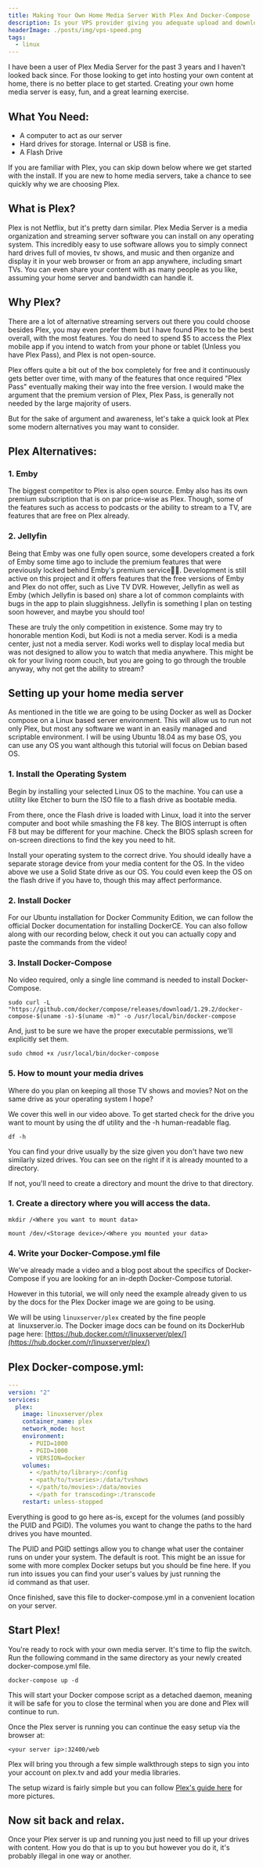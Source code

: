 ```yaml
---
title: Making Your Own Home Media Server With Plex And Docker-Compose
description: Is your VPS provider giving you adequate upload and download speeds? Use the speedtest-cli package to run a speed test from the terminal
headerImage: ./posts/img/vps-speed.png
tags:
  - linux
---
```


I have been a user of Plex Media Server for the past 3 years and I haven't looked back since. For those looking to get into hosting your own content at home, there is no better place to get started. Creating your own home media server is easy, fun, and a great learning exercise.

## What You Need:

* A computer to act as our server
* Hard drives for storage. Internal or USB is fine.
* A Flash Drive

If you are familiar with Plex, you can skip down below where we get started with the install. If you are new to home media servers, take a chance to see quickly why we are choosing Plex.

## What is Plex?

Plex is not Netflix, but it's pretty darn similar. Plex Media Server is a media organization and streaming server software you can install on any operating system. This incredibly easy to use software allows you to simply connect hard drives full of movies, tv shows, and music and then organize and display it in your web browser or from an app anywhere, including smart TVs. You can even share your content with as many people as you like, assuming your home server and bandwidth can handle it.

## Why Plex?

There are a lot of alternative streaming servers out there you could choose besides Plex, you may even prefer them but I have found Plex to be the best overall, with the most features. You do need to spend $5 to access the Plex mobile app if you intend to watch from your phone or tablet (Unless you have Plex Pass), and Plex is not open-source.

Plex offers quite a bit out of the box completely for free and it continuously gets better over time, with many of the features that once required "Plex Pass" eventually making their way into the free version. I would make the argument that the premium version of Plex, Plex Pass, is generally not needed by the large majority of users.

But for the sake of argument and awareness, let's take a quick look at Plex some modern alternatives you may want to consider.

## Plex Alternatives:

### 1. Emby
The biggest competitor to Plex is also open source. Emby also has its own premium subscription that is on par price-wise as Plex. Though, some of the features such as access to podcasts or the ability to stream to a TV, are features that are free on Plex already.

<nuxt-picture src="./posts/img/emby.png" fit="contain"></nuxt-picture>

### 2. Jellyfin
Being that Emby was one fully open source, some developers created a fork of Emby some time ago to include the premium features that were previously locked behind Emby's premium service🤷‍♂️. Development is still active on this project and it offers features that the free versions of Emby and Plex do not offer, such as Live TV DVR. However, Jellyfin as well as Emby (which Jellyfin is based on) share a lot of common complaints with bugs in the app to plain sluggishness. Jellyfin is something I plan on testing soon however, and maybe you should too!

<nuxt-picture src="./posts/img/jellyfin.png" fit="contain"></nuxt-picture>

These are truly the only competition in existence. Some may try to honorable mention Kodi, but Kodi is not a media server. Kodi is a media center, just not a media server. Kodi works well to display local media but was not designed to allow you to watch that media anywhere. This might be ok for your living room couch, but you are going to go through the trouble anyway, why not get the ability to stream?

## Setting up your home media server

As mentioned in the title we are going to be using Docker as well as Docker compose on a Linux based server environment. This will allow us to run not only Plex, but most any software we want in an easily managed and scriptable environment. I will be using Ubuntu 18.04 as my base OS, you can use any OS you want although this tutorial will focus on Debian based OS.

### 1. Install the Operating System
Begin by installing your selected Linux OS to the machine. You can use a utility like Etcher to burn the ISO file to a flash drive as bootable media.

From there, once the Flash drive is loaded with Linux, load it into the server computer and boot while smashing the F8 key. The BIOS interrupt is often F8 but may be different for your machine. Check the BIOS splash screen for on-screen directions to find the key you need to hit.

Install your operating system to the correct drive. You should ideally have a separate storage device from your media content for the OS. In the video above we use a Solid State drive as our OS. You could even keep the OS on the flash drive if you have to, though this may affect performance.

### 2. Install Docker
For our Ubuntu installation for Docker Community Edition, we can follow the official Docker documentation for installing DockerCE. You can also follow along with our recording below, check it out you can actually copy and paste the commands from the video!


### 3. Install Docker-Compose
No video required, only a single line command is needed to install Docker-Compose.

```shell
sudo curl -L "https://github.com/docker/compose/releases/download/1.29.2/docker-compose-$(uname -s)-$(uname -m)" -o /usr/local/bin/docker-compose
```

And, just to be sure we have the proper executable permissions, we'll explicitly set them.

```shell
sudo chmod +x /usr/local/bin/docker-compose
```

### 5. How to mount your media drives
Where do you plan on keeping all those TV shows and movies? Not on the same drive as your operating system I hope?

We cover this well in our video above. To get started check for the drive you want to mount by using the df utility and the -h human-readable flag.

```shell
df -h
```

<nuxt-picture src="./posts/img/df-utility.jpg" fit="contain"></nuxt-picture>

You can find your drive usually by the size given you don't have two new similarly sized drives. You can see on the right if it is already mounted to a directory.

If not, you'll need to create a directory and mount the drive to that directory.

### 1. Create a directory where you will access the data.

```shell
mkdir /<Where you want to mount data>
```

```shell
mount /dev/<Storage device>/<Where you mounted your data>
```

### 4. Write your Docker-Compose.yml file
We've already made a video and a blog post about the specifics of Docker-Compose if you are looking for an in-depth Docker-Compose tutorial.

<yt-video vid="exmBvjlZr7U"></yt-video>

However in this tutorial, we will only need the example already given to us by the docs for the Plex Docker image we are going to be using.

We will be using `linuxserver/plex` created by the fine people at  linuxserver.io. The Docker image docs can be found on its DockerHub page here: [https://hub.docker.com/r/linuxserver/plex/](https://hub.docker.com/r/linuxserver/plex/)

## Plex Docker-compose.yml:

```yaml
---
version: "2"
services:
  plex:
    image: linuxserver/plex
    container_name: plex
    network_mode: host
    environment:
      - PUID=1000
      - PGID=1000
      - VERSION=docker
    volumes:
      - </path/to/library>:/config
      - <path/to/tvseries>:/data/tvshows
      - </path/to/movies>:/data/movies
      - </path for transcoding>:/transcode
    restart: unless-stopped
```

Everything is good to go here as-is, except for the volumes (and possibly the PUID and PGID). The volumes you want to change the paths to the hard drives you have mounted.

The PUID and PGID settings allow you to change what user the container runs on under your system. The default is root. This might be an issue for some with more complex Docker setups but you should be fine here. If you run into issues you can find your user's values by just running the id command as that user.

Once finished, save this file to docker-compose.yml in a convenient location on your server.

## Start Plex!
You're ready to rock with your own media server. It's time to flip the switch. Run the following command in the same directory as your newly created docker-compose.yml file.

`docker-compose up -d`

This will start your Docker compose script as a detached daemon, meaning it will be safe for you to close the terminal when you are done and Plex will continue to run.

Once the Plex server is running you can continue the easy setup via the browser at:

`<your server ip>:32400/web`

Plex will bring you through a few simple walkthrough steps to sign you into your account on plex.tv and add your media libraries.

The setup wizard is fairly simple but you can follow [Plex's guide here](https://support.plex.tv/articles/200288896-basic-setup-wizard/) for more pictures.

<nuxt-picture src="./posts/img/plex-setup.jpg" fit="contain"></nuxt-picture>

## Now sit back and relax.

Once your Plex server is up and running you just need to fill up your drives with content. How you do that is up to you but however you do it, it's probably illegal in one way or another.

